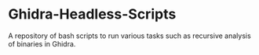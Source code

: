 # Ghidra-Headless-Scripts
A repository of bash scripts to run various tasks such as recursive analysis of binaries in Ghidra. 
